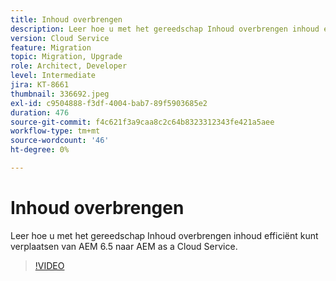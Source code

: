```yaml
---
title: Inhoud overbrengen
description: Leer hoe u met het gereedschap Inhoud overbrengen inhoud efficiënt kunt verplaatsen van AEM 6.5 naar AEM as a Cloud Service.
version: Cloud Service
feature: Migration
topic: Migration, Upgrade
role: Architect, Developer
level: Intermediate
jira: KT-8661
thumbnail: 336692.jpeg
exl-id: c9504888-f3df-4004-bab7-89f5903685e2
duration: 476
source-git-commit: f4c621f3a9caa8c2c64b8323312343fe421a5aee
workflow-type: tm+mt
source-wordcount: '46'
ht-degree: 0%

---
```


# Inhoud overbrengen

Leer hoe u met het gereedschap Inhoud overbrengen inhoud efficiënt kunt verplaatsen van AEM 6.5 naar AEM as a Cloud Service.

>[!VIDEO](https://video.tv.adobe.com/v/336692?quality=12&learn=on)
